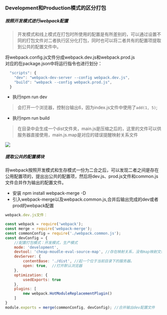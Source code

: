 ### Development和Production模式的区分打包

##### 按照开发模式进行webpack配置
>开发模式和线上模式在打包时所使用的配置是有所差别的，可以通过设置不同的打包文件对二者执行区分化打包，同时也可以将二者共有的配置项提取到公共的配置文件中。

将webpack.config.js文件分成webpack.dev.js和webpack.prod.js   
对应的在package.json中将运行指令也进行划分：   
```js
  "scripts": {
    "dev": "webpack-dev-server --config webpack.dev.js",
    "build": "webpack --config webpack.prod.js",
  }
```
- 执行npm run dev 
>会打开一个浏览器，控制台输出6，因为index.js文件中使用了`add(1, 5)`;  
- 执行npm run build
>在目录中会生成一个dist文件夹，main.js是压缩之后的，这里的文件可以供服务器直接使用，main.js.map是对应的错误提醒映射关系文件  

![](https://github.com/SUNNERCMS/Webpack-learning/blob/master/Development%E5%92%8CProduction%E6%A8%A1%E5%BC%8F%E7%9A%84%E5%8C%BA%E5%88%86%E6%89%93%E5%8C%85/showpictures/1.png)

##### 提取公共的配置模块 
将webpack按照开发模式和生存模式一份为二合之后，可以发现二者之间是存在公用配置项的，提出出公共的配置项，然后将dev.js、prod.js文件和common.js文件合并作为输出的配置文件。   
- 安装 npm install webpack-merge -D
- 引入webpack-merge以及webpack.common.js,合并后输出完成的dev或者prod的webpack配置
```js
webpack.dev.js文件：

const webpack = require('webpack');
const merge = require('webpack-merge');
const commonConfig = require('./webpack.common.js');
const devConfig = {
    //配置打包模式：开发模式，生产模式
    mode: 'development',
    devtool: 'cheap-moudle-eval-source-map', //存在映射关系，没有map映射文件，该映射函关系放到了打包中的js代码中。
    devServer: {
        contentBase: './dist', //起一个位于当前目录下的服务器。
        open: true,  //打开默认浏览器
    },
    optimization: {
        usedExports: true
    },
    plugins: [
        new webpack.HotModuleReplacementPlugin() 
    ]
}
module.exports = merge(commonConfig, devConfig); //合并输出dev配置文件
```
